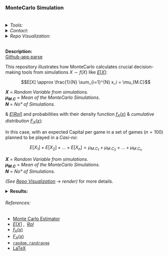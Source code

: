 ### **MonteCarlo Simulation** <br><br>

<Details>
<Summary> <i>Tools:</i> </Summary>
  
##### Actions:  [![Repo-Visualization-Badge](https://img.shields.io/badge/Action-Visualization-020521?style=square&logo=github&logoColor=white)](https://githubnext.com/projects/repo-visualization)
##### Main Text-Editor:  [![VSCode-Badge](https://img.shields.io/badge/VSCode-007ACC?style=square&logo=visual-studio-code&logoColor=white)](https://code.visualstudio.com/)  [![Jupyter-Badge](https://img.shields.io/badge/Jupyter-F37626?style=square&logo=Jupyter&logoColor=white)](https://jupyter.org/try)
##### Language:  [![Python-Badge](https://img.shields.io/badge/Python-2b6dd6.svg?style=square&logo=Python&logoColor=green)](https://www.python.org)[![Markdown-Badge](https://img.shields.io/badge/Markdown-000000.svg?style=square&logo=Markdown&logoColor=white)](https://www.markdownguide.org)[![yaml-Badge](https://img.shields.io/badge/YAML-000000?style=square&logo=yaml&logoColor=red)](https://yaml.org)
##### Libraries:  [![Numpy-Badge](https://img.shields.io/badge/Numpy-013243?style=square&logo=numpy&logoColor=white)](https://numpy.org)  [![Pandas-Badge](https://img.shields.io/badge/Pandas-150458?style=square&logo=pandas&logoColor=white)](https://pandas.pydata.org)  [![Random-Badge](https://img.shields.io/badge/Random-000000?style=square&logo=python&logoColor=white)](https://docs.python.org/3/library/random.html)  [![Matplotlib-Badge](https://img.shields.io/badge/Matplotlib-40403f?style=square&logo=python&logoColor=blue)](https://matplotlib.org)
##### Venv: [![Gists](https://img.shields.io/badge/Gists-Environment-010b38?style=square&logo=github&logoColor=black)](https://gist.github.com/EstebanMqz/f30253a8bf8cb50b4510aa8bda10bf7c) [![Gists](https://img.shields.io/badge/Gists-Docstrings-010b38?style=square&logo=github&logoColor=black)](https://gist.github.com/EstebanMqz/6dd3ae6038e5aeec223e80d9b5db3977)
##### Interface:  [![React-Badge](https://img.shields.io/badge/React-61DAFB?style=square&logo=react&logoColor=black)](https://create-react-app.dev)
##### Version Control:  [![GitHub-Badge](https://img.shields.io/badge/GitHub-100000?style=square&logo=github&logoColor=white)](https://github.com)  [![Git-Badge](https://img.shields.io/badge/Git-F05032.svg?style=square&logo=Git&logoColor=white)](https://git-scm.com)
[![Git-Commands](https://img.shields.io/badge/Git%20Commands-gray?style=square&logo=git&logoColor=white)](https://github.com/EstebanMqz/Git-Commands)
##### License: [![Creative Commons BY 3.0](https://img.shields.io/badge/License-CC%20BY%203.0-yellow.svg?style=square&logo=creative-commons&logoColor=white)](https://creativecommons.org/licenses/by/3.0/)
</Details>

<Details>
<Summary> <i>Contact:</i> </Summary>
  
[![Website](https://img.shields.io/badge/Website-ffffff?style=square&logo=opera&logoColor=red)](https://estebanmqz.com) [![LinkedIn](https://img.shields.io/badge/LinkedIn-041a80?style=square&logo=linkedin&logoColor=white)](https://www.linkedin.com/in/esteban-m65381722210212839/) [![Portfolio](https://img.shields.io/badge/Github-Portfolio-010b38?style=square&logo=github&logoColor=black)](https://estebanmqz.github.io/Portfolio/) [![E-mail](https://img.shields.io/badge/Business-Mail-052ce6?style=square&logo=mail&logoColor=white)](mailto:esteban@esteban.com)

![GitHub Logo](https://github.com/EstebanMqz.png?size=50) [![Github](https://img.shields.io/badge/Github-000000?style=square&logo=github&logoColor=white)](https://github.com/EstebanMqz)
</Details>

<Details> <Summary> <i> Repo Visualization: </i> </Summary>

<a name = "Repo-Visualization"></a>

[![Repository](https://img.shields.io/badge/Repository-0089D6?style=square&logo=microsoft-azure&logoColor=white)](https://mango-dune-07a8b7110.1.azurestaticapps.net/?repo=EstebanMqz%2FMonteCarlo-Simulation) [![Jupyter](https://img.shields.io/badge/Render-nbviewer-000000?style=square&logo=jupyter&logoColor=orange)](https://nbviewer.org/github/EstebanMqz/MonteCarlo-Simulation/blob/main/MC-Simulation.ipynb)
  
<img src="diagram.svg" width="280" height="280">
</Details> 
<br>

<b>Description:</b><br>
[Github-app parse](https://github.com/EstebanMqz/MonteCarlo-Simulation/blob/main/images/Description.jpg)

This repository illustrates how MonteCarlo calculates crucial decision-making tools from simulations $X \sim f(X)$ like [$E[X]$](README.md#references):

$$E[X] \approx \frac{1}{N} \sum_{i=1}^{N} x_i = \mu_{M.C}$$

<b>$X$</b> = <i>Random Variable from simulations.</i> <br>
<b>$\mu_{M.C}$</b> = <i>Mean of the MonteCarlo Simulations.</i><br>
<b>$N$</b> = <i>No° of Simulations.</i>

$\&$ [$E[RoI]$](README.md#references) and probabilities with their density function [$f_X(x)$](README.md#references) $\&$ <i>cumulative distribution</i> [$F_X(x)$](README.md#references):

In this case, with an expected Capital per game in a set of games $(n=100)$ planned to be played in a <i>Casi-no</i>:

$$E[X_1]+ E[X_2] + ... +E[X_n] = \mu_{M.C{_1}} + \mu_{M.C{_2}} + ... + \mu_{M.C_n}$$

<b>$X$</b> = <i>Random Variable from simulations.</i> <br>
<b>$\mu_{M.C}$</b> = <i>Mean of the MonteCarlo Simulations.</i><br>
<b>$N$</b> = <i>No° of Simulations.</i>

*(See [Repo Visualization](#Repo-Visualization) → render)* for more details.

<Details> <Summary> <b>  Results: </b> </Summary>
  
The Expectancy of the Capital could have the following outcomes used for $E[X]$ $\&$ $E[RoI]$:<br>
<img src="/images/MC_Sim.jpg" width="800" height="463"><br>

At the $100_{th}$ the Win chances are:

<img src="/images/W-L.jpg" width="197" height="87"><br>

Probabilities are illustrated with their frequencies:

<img src="/images/fx.jpg" width="260" height="491"><br>

Resulting prob. density functions $f(X)$ on Wins & $E[X]$ should be the same as $X$ is discrete:
<img src="/images/histogram.jpg" width="896" height="402">
</Details> 

###### References:<br>

+ [Monte Carlo Estimator](http://www.mit.edu/~kircher/sim.pdf)<br>
+ [$E[X]$](https://en.wikipedia.org/wiki/Expected_value) ,&nbsp; [$RoI$](https://en.wikipedia.org/wiki/Rate_of_return)<br>
+ [$f_X(x)$](https://en.wikipedia.org/wiki/Probability_density_function)<br>
+ [$F_X(x)$](https://en.wikipedia.org/wiki/Cumulative_distribution_function)<br>
+ [`random.randrange`](https://docs.python.org/3/library/random.html#random.randrange)<br>
+ [LaTeX](https://en.wikipedia.org/wiki/List_of_mathematical_symbols_by_subject)<br>
